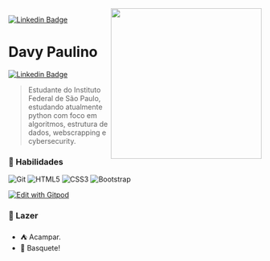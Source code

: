 <img align="right" src="https://media1.giphy.com/media/IbClV7Qc9SMOFSO2Bc/giphy.gif?cid=ecf05e47g5j2hccaqmp3w95gti2lao5x0jq9xkvtkujno5uw&rid=giphy.gif" width="300"/>
<Span>
  
[![Linkedin Badge](https://img.shields.io/badge/-Linkedin-0a66c2?style=flat&logo=Linkedin&logoColor=white)](https://www.linkedin.com/in/davypaulinodsd/)
  
# Davy Paulino
[![Linkedin Badge](https://img.shields.io/badge/-Linkedin-0a66c2?style=flat&logo=Linkedin&logoColor=white)](https://www.linkedin.com/in/davypaulinodsd/)
> Estudante do Instituto Federal de São Paulo, estudando atualmente python com foco em algoritmos, estrutura de dados, webscrapping e cybersecurity.


### :book: Habilidades
<img alt="Git" src="https://img.shields.io/badge/-Git-F05032?style=for-the-badge&logo=git&logoColor=white" />
<img alt="HTML5" src="https://img.shields.io/badge/HTML5-E34F26?style=for-the-badge&logo=html5&logoColor=white" />
<img alt="CSS3" src="https://img.shields.io/badge/CSS3-1572B6?style=for-the-badge&logo=css3&logoColor=white" />
<img alt="Bootstrap" src="https://img.shields.io/badge/Bootstrap-563D7C?style=for-the-badge&logo=bootstrap&logoColor=white" />

[![Edit with Gitpod](https://gitpod.io/button/open-in-gitpod.svg)](https://gitpod.io/#https://github.com/badges/shields)


### :triangular_flag_on_post: Lazer
 - :tent: Acampar.
 - :basketball: Basquete!
